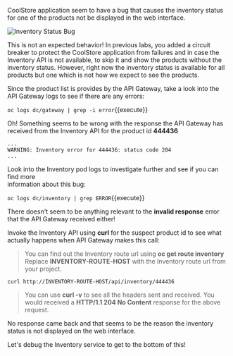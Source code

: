 CoolStore application seem to have a bug that causes the inventory status for one of the 
products not be displayed in the web interface. 

![Inventory Status Bug](https://raw.githubusercontent.com/openshift-roadshow/cloud-native-katacoda/master/assets/debug-coolstore-bug.png)

This is not an expected behavior! In previous labs, you added a circuit breaker to 
protect the CoolStore application from failures and in case the Inventory API is not 
available, to skip it and show the products without the inventory status. However, right 
now the inventory status is available for all products but one which is not how we 
expect to see the products.

Since the product list is provides by the API Gateway, take a look into the API Gateway 
logs to see if there are any errors:

`oc logs dc/gateway | grep -i error`{{execute}}

Oh! Something seems to be wrong with the response the API Gateway has received from the 
Inventory API for the product id **444436** 

```
...
WARNING: Inventory error for 444436: status code 204
...
```

Look into the Inventory pod logs to investigate further and see if you can find more  
information about this bug:

`oc logs dc/inventory | grep ERROR`{{execute}}

There doesn't seem to be anything relevant to the **invalid response** error that the 
API Gateway received either! 

Invoke the Inventory API using **curl** for the suspect product id to see what actually 
happens when API Gateway makes this call:

> You can find out the Inventory route url using **oc get route inventory** Replace 
> **INVENTORY-ROUTE-HOST** with the Inventory route url from your project.

`curl http://INVENTORY-ROUTE-HOST/api/inventory/444436`

> You can use **curl -v** to see all the headers sent and received. You would received 
> a **HTTP/1.1 204 No Content** response for the above request.

No response came back and that seems to be the reason the inventory status is not displayed 
on the web interface.

Let's debug the Inventory service to get to the bottom of this!